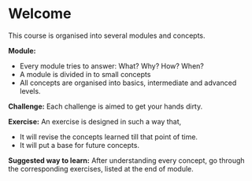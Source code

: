 # Welcome

This course is organised into several modules and concepts.

**Module:** 

* Every module tries to answer: What? Why? How? When?
* A module is divided in to small concepts
* All concepts are organised into basics, intermediate and advanced levels.

**Challenge:** Each challenge is aimed to get your hands dirty.

**Exercise:** An exercise is designed in such a way that,

* It will revise the concepts learned till that point of time.
* It will put a base for future concepts.

**Suggested way to learn:** After understanding every concept, go through the corresponding exercises, listed at the end of module.

